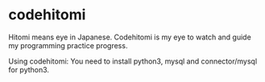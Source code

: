# codehitomi
Hitomi means eye in Japanese. Codehitomi is my eye to watch and guide my programming practice progress.

Using codehitomi:
You need to install python3, mysql and connector/mysql for python3.